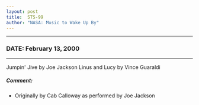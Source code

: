 ```yaml
---
layout: post
title:  STS-99
author: "NASA: Music to Wake Up By"
---
```


----
### DATE: February 13, 2000
----
Jumpin' Jive by Joe Jackson
Linus and Lucy by Vince Guaraldi

##### Comment:
* Originally by Cab Calloway as performed by Joe Jackson
